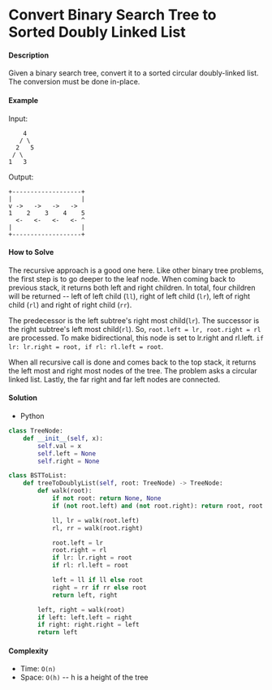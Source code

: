 # Convert Binary Search Tree to Sorted Doubly Linked List

#### Description

Given a binary search tree, convert it to a sorted circular doubly-linked list. The conversion must be done in-place.

#### Example
Input:

```
    4
   / \
  2   5
 / \
1   3
```

Output:

```
+-------------------+
|                   |
v ->   ->   ->   ->
1    2    3    4    5
  <-   <-   <-   <- ^
|                   |
+-------------------+
```

#### How to Solve

The recursive approach is a good one here. Like other binary tree problems, the first step is to go deeper to the leaf node.
When coming back to previous stack, it returns both left and right children. In total, four children will be returned -- left of left child (`ll`), right of left child (`lr`), left of right child (`rl`) and right of right child (`rr`).

The predecessor is the left subtree's right most child(`lr`).
The successor is the right subtree's left most child(`rl`).
So, `root.left = lr, root.right = rl` are processed.
To make bidirectional, this node is set to lr.right and rl.left. `if lr: lr.right = root, if rl: rl.left = root`.

When all recursive call is done and comes back to the top stack, it returns the left most and right most nodes of the tree. The problem asks a circular linked list. Lastly, the far right and far left nodes are connected.

#### Solution
- Python

```python
class TreeNode:
    def __init__(self, x):
        self.val = x
        self.left = None
        self.right = None

class BSTToList:
    def treeToDoublyList(self, root: TreeNode) -> TreeNode:
        def walk(root):
            if not root: return None, None
            if (not root.left) and (not root.right): return root, root

            ll, lr = walk(root.left)
            rl, rr = walk(root.right)

            root.left = lr
            root.right = rl
            if lr: lr.right = root
            if rl: rl.left = root

            left = ll if ll else root
            right = rr if rr else root
            return left, right

        left, right = walk(root)
        if left: left.left = right
        if right: right.right = left
        return left
```

#### Complexity
- Time: `O(n)`
- Space: `O(h)` -- h is a height of the tree
